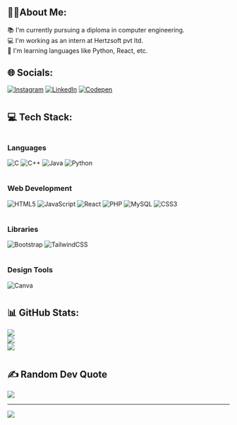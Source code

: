 #  <h2>👩‍💻About Me:</h2>
📚 I'm currently pursuing a diploma in computer engineering.<br>💻 I'm working as an intern at Hertzsoft pvt ltd.<br>🌱 I'm learning languages like Python, React, etc.<br>


## <h2>🌐 Socials:</h2>
[![Instagram](https://img.shields.io/badge/Instagram-%23E4405F.svg?logo=Instagram&logoColor=white)](https://instagram.com/https://www.instagram.com/okitsme_.29/) [![LinkedIn](https://img.shields.io/badge/LinkedIn-%230077B5.svg?logo=linkedin&logoColor=white)](https://linkedin.com/in/https://www.linkedin.com/in/khan-mehvish-12543322b/) [![Codepen](https://img.shields.io/badge/Codepen-000000?style=for-the-badge&logo=codepen&logoColor=white)](https://codepen.io/https://codepen.io/Khan-Mehvish) 

# <h2>💻 Tech Stack:</h2>
# <h3>Languages</h3>
![C](https://img.shields.io/badge/c-%2300599C.svg?style=flat&logo=c&logoColor=white) ![C++](https://img.shields.io/badge/c++-%2300599C.svg?style=flat&logo=c%2B%2B&logoColor=white) ![Java](https://img.shields.io/badge/java-%23ED8B00.svg?style=flat&logo=java&logoColor=white) ![Python](https://img.shields.io/badge/python-3670A0?style=flat&logo=python&logoColor=ffdd54)
# <h3>Web Development</h3>
![HTML5](https://img.shields.io/badge/html5-%23E34F26.svg?style=flat&logo=html5&logoColor=white) ![JavaScript](https://img.shields.io/badge/javascript-%23323330.svg?style=flat&logo=javascript&logoColor=%23F7DF1E) ![React](https://img.shields.io/badge/react-%2320232a.svg?style=flat&logo=react&logoColor=%2361DAFB) ![PHP](https://img.shields.io/badge/php-%23777BB4.svg?style=flat&logo=php&logoColor=white) ![MySQL](https://img.shields.io/badge/mysql-%2300f.svg?style=flat&logo=mysql&logoColor=white) ![CSS3](https://img.shields.io/badge/css3-%231572B6.svg?style=flat&logo=css3&logoColor=white)
# <h3>Libraries</h3>
 ![Bootstrap](https://img.shields.io/badge/bootstrap-%23563D7C.svg?style=flat&logo=bootstrap&logoColor=white) ![TailwindCSS](https://img.shields.io/badge/tailwindcss-%2338B2AC.svg?style=flat&logo=tailwind-css&logoColor=white)
# <h3>Design Tools</h3>
 ![Canva](https://img.shields.io/badge/Canva-%2300C4CC.svg?style=flat&logo=Canva&logoColor=white) 
# <h2>📊 GitHub Stats:</h2>
![](https://github-readme-stats.vercel.app/api?username=mehvishk&theme=dark&hide_border=false&include_all_commits=false&count_private=false)<br/>
![](https://github-readme-streak-stats.herokuapp.com/?user=mehvishk&theme=dark&hide_border=false)<br/>
![](https://github-readme-stats.vercel.app/api/top-langs/?username=mehvishk&theme=dark&hide_border=false&include_all_commits=false&count_private=false&layout=compact)

# <h2>✍️ Random Dev Quote</h2>
![](https://quotes-github-readme.vercel.app/api?type=vetical&theme=dark)

---
[![](https://visitcount.itsvg.in/api?id=mehvishk&icon=0&color=0)](https://visitcount.itsvg.in)

<!-- Proudly created with GPRM ( https://gprm.itsvg.in ) -->
